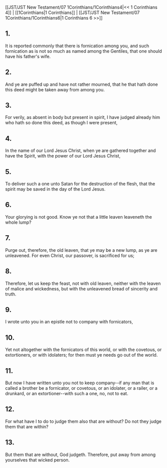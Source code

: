 [[JST/JST New Testament/07 1Corinthians/1Corinthians4|<< 1 Corinthians 4]] | [[1Corinthians|1 Corinthians]] | [[JST/JST New Testament/07 1Corinthians/1Corinthians6|1 Corinthians 6 >>]]
## 1.
It is reported commonly that there is fornication among you, and such fornication as is not so much as named among the Gentiles, that one should have his father\'s wife.
## 2.
And ye are puffed up and have not rather mourned, that he that hath done this deed might be taken away from among you.
## 3.
For verily, as absent in body but present in spirit, I have judged already him who hath so done this deed, as though I were present,
## 4.
In the name of our Lord Jesus Christ, when ye are gathered together and have the Spirit, with the power of our Lord Jesus Christ,
## 5.
To deliver such a one unto Satan for the destruction of the flesh, that the spirit may be saved in the day of the Lord Jesus.
## 6.
Your glorying is not good. Know ye not that a little leaven leaveneth the whole lump?
## 7.
Purge out, therefore, the old leaven, that ye may be a new lump, as ye are unleavened. For even Christ, our passover, is sacrificed for us;
## 8.
Therefore, let us keep the feast, not with old leaven, neither with the leaven of malice and wickedness, but with the unleavened bread of sincerity and truth.
## 9.
I wrote unto you in an epistle not to company with fornicators,
## 10.
Yet not altogether with the fornicators of this world, or with the covetous, or extortioners, or with idolaters; for then must ye needs go out of the world.
## 11.
But now I have written unto you not to keep company\--if any man that is called a brother be a fornicator, or covetous, or an idolater, or a railer, or a drunkard, or an extortioner\--with such a one, no, not to eat.
## 12.
For what have I to do to judge them also that are without? Do not they judge them that are within?
## 13.
But them that are without, God judgeth. Therefore, put away from among yourselves that wicked person.

